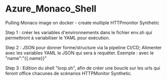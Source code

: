 # Azure_Monaco_Shell
Pulling Monaco image on docker - create multiple HTTPmonitor Synthetic 

Step 1 : créer les variables d'environnements dans le fichier env.sh qui permettront à variabiliser le YAML pour exécution.

Step 2 : JSON pour donner forme/structure via la pipeline CI/CD; Alimenter avec les variables YAML le JSON qui sera à requêter.
         Exemple : avec le "name":"{{.name}}"
         
Step 3 : Edition du shell "loop.sh", afin de créer une boucle sur les urls qui feront office chacunes de scénarios HTTPMonitor Synthetic.
